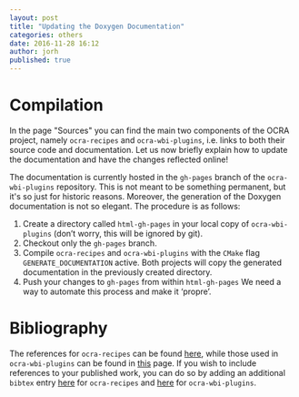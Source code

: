 ```yaml
---
layout: post
title: "Updating the Doxygen Documentation"
categories: others
date: 2016-11-28 16:12
author: jorh
published: true
---
```


# Compilation
In the page "Sources" you can find the main two components of the OCRA project, namely `ocra-recipes` and `ocra-wbi-plugins`, i.e. links to both their source code and documentation. Let us now briefly explain how to update the documentation and have the changes reflected online!

The documentation is currently hosted in the `gh-pages` branch of the `ocra-wbi-plugins` repository. This is not meant to be something permanent, but it's so just for historic reasons. Moreover, the generation of the Doxygen documentation is not so elegant. The procedure is as follows:

1. Create a directory called `html-gh-pages` in your local copy of `ocra-wbi-plugins` (don’t worry, this will be ignored by git).
2. Checkout only the `gh-pages` branch.
3. Compile `ocra-recipes` and `ocra-wbi-plugins` with the `CMake` flag `GENERATE_DOCUMENTATION` active. Both projects will copy the generated documentation in the previously created directory.
4. Push your changes to `gh-pages` from within `html-gh-pages` We need a way to automate this process and make it ‘propre’.

# Bibliography 
The references for `ocra-recipes` can be found [here](http://ocra-recipes.github.io/ocra-wbi-plugins/doxy-ocra-recipes/html/d0/de3/citelist.html), while those used in `ocra-wbi-plugins` can be found in [this](http://ocra-recipes.github.io/ocra-wbi-plugins/doxy-ocra-wbi-plugins/html/citelist.html) page. If you wish to include references to your published work, you can do so by adding an additional `bibtex` entry [here](https://github.com/ocra-recipes/ocra-recipes/blob/master/docs/ocraReferences.bib) for `ocra-recipes` and [here]() for `ocra-wbi-plugins`.
